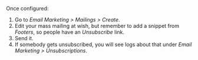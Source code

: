 Once configured:

1.  Go to *Email Marketing \> Mailings \> Create*.
2.  Edit your mass mailing at wish, but remember to add a snippet from
    *Footers*, so people have an *Unsubscribe* link.
3.  Send it.
4.  If somebody gets unsubscribed, you will see logs about that under
    *Email Marketing \> Unsubscriptions*.
